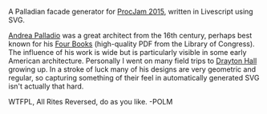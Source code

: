 A Palladian facade generator for [ProcJam 2015](https://itch.io/jam/procjam), written in Livescript using SVG.

[Andrea Palladio](https://en.wikipedia.org/wiki/Andrea_Palladio) was a great architect from the 16th century, perhaps best known for his [Four Books](http://lccn.loc.gov/47044047) (high-quality PDF from the Library of Congress). The influence of his work is wide but is particularly visible in some early American architecture. Personally I went on many field trips to [Drayton Hall](https://en.wikipedia.org/wiki/Drayton_Hall) growing up. In a stroke of luck many of his designs are very geometric and regular, so capturing something of their feel in automatically generated SVG isn't actually that hard. 

WTFPL, All Rites Reversed, do as you like. -POLM
